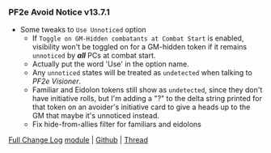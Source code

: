 ### PF2e Avoid Notice v13.7.1

- Some tweaks to `Use Unnoticed` option
  - If `Toggle on GM-Hidden combatants at Combat Start` is enabled, visibility won't be toggled on for a GM-hidden token if it remains `unnoticed` by _**all**_ PCs at combat start.
  - Actually put the word 'Use' in the option name.
  - Any `unnoticed` states will be treated as `undetected` when talking to _PF2e Visioner_.
  - Familiar and Eidolon tokens still show as `undetected`, since they don't have initiative rolls, but I'm adding a "?" to the delta string printed for that token on an avoider's initiative card to give a heads up to the GM that maybe it's unnoticed instead.
  - Fix hide-from-allies filter for familiars and eidolons

[Full Change Log](<https://github.com/Eligarf/avoid-notice/blob/v13.7.1/ChangeLog.md>)
[module](<https://foundryvtt.com/packages/pf2e-avoid-notice>) | [Github](<https://github.com/Eligarf/avoid-notice>) | [Thread](<https://discord.com/channels/880968862240239708/1408174774382755900>) 
